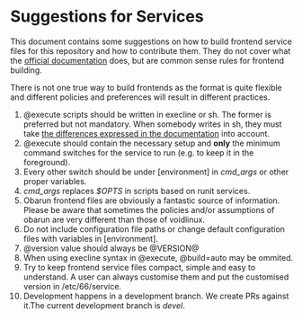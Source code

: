 # Suggestions for Services

This document contains some suggestions on how to build frontend service
files for this repository and how to contribute them. They do not cover what the
[official documentation](https://web.obarun.org/software/66/frontend.html) does,
but are common sense rules for frontend building.

There is not one true way to build frontends as the format is quite flexible and
different policies and preferences will result in different practices.

1. @execute scripts should be written in execline or sh. The former is preferred
but not mandatory. When somebody writes in sh, they must take  [the differences
expressed in the documentation](https://web.obarun.org/software/66/frontend.html#A%20word%20about%20the%20@execute%20key) into account.
2. @execute should contain the necessary setup and **only** the minimum command
switches for the service to run (e.g. to keep it in the foreground).
3. Every other switch should be under [environment] in *cmd_args* or other proper
variables.
4. *cmd_args* replaces *$OPTS* in scripts based on runit services.
5. Obarun frontend files are obviously a fantastic source of information. Please
be aware that sometimes the policies and/or assumptions of obarun are very
different than those of voidlinux.
6. Do not include configuration file paths or change default configuration
files with variables in [environment].
7. @version value should always be @VERSION@
8. When using execline syntax in @execute, @build=auto may be ommited.
9. Try to keep frontend service files compact, simple and easy to understand.
A user can always customise them and put the customised version in /etc/66/service.
10. Development happens in a development branch. We create PRs against it.The
current development branch is _devel_.
